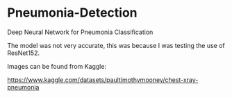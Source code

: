 # Pneumonia-Detection
Deep Neural Network for Pneumonia Classification


The model was not very accurate, this was because I was testing the use of ResNet152.

Images can be found from Kaggle:

https://www.kaggle.com/datasets/paultimothymooney/chest-xray-pneumonia
